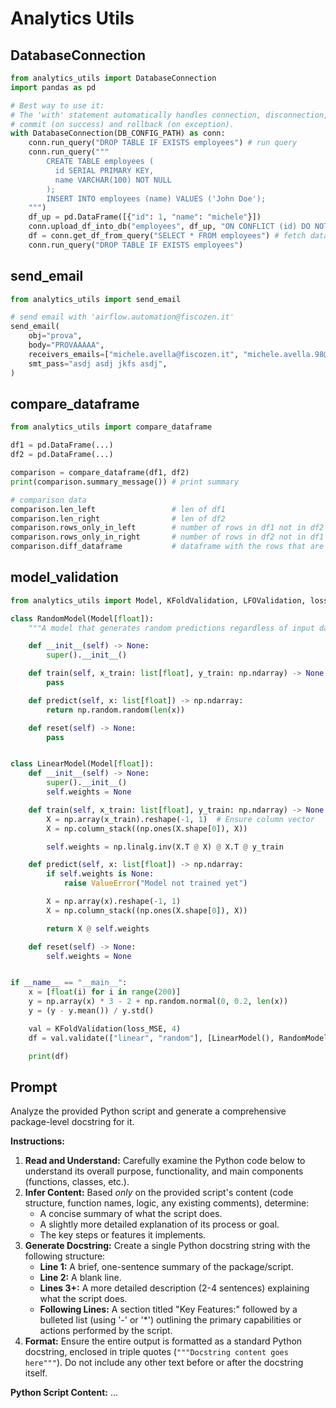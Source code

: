 # Analytics Utils

## DatabaseConnection

```python
from analytics_utils import DatabaseConnection
import pandas as pd

# Best way to use it:
# The 'with' statement automatically handles connection, disconnection,
# commit (on success) and rollback (on exception).
with DatabaseConnection(DB_CONFIG_PATH) as conn:
    conn.run_query("DROP TABLE IF EXISTS employees") # run query
    conn.run_query("""
        CREATE TABLE employees (
          id SERIAL PRIMARY KEY,
          name VARCHAR(100) NOT NULL
        );
        INSERT INTO employees (name) VALUES ('John Doe');
    """)
    df_up = pd.DataFrame([{"id": 1, "name": "michele"}])
    conn.upload_df_into_db("employees", df_up, "ON CONFLICT (id) DO NOTHING") # upload to database, third arg is optional
    df = conn.get_df_from_query("SELECT * FROM employees") # fetch dataframe from db
    conn.run_query("DROP TABLE IF EXISTS employees")
```

## send_email 

```python
from analytics_utils import send_email

# send email with 'airflow.automation@fiscozen.it'
send_email(
    obj="prova",
    body="PROVAAAAA",
    receivers_emails=["michele.avella@fiscozen.it", "michele.avella.98@gmail.com"],
    smt_pass="asdj asdj jkfs asdj",
)
```

## compare_dataframe

```python
from analytics_utils import compare_dataframe

df1 = pd.DataFrame(...)
df2 = pd.DataFrame(...)

comparison = compare_dataframe(df1, df2)
print(comparison.summary_message()) # print summary 

# comparison data
comparison.len_left                 # len of df1
comparison.len_right                # len of df2 
comparison.rows_only_in_left        # number of rows in df1 not in df2
comparison.rows_only_in_right       # number of rows in df2 not in df1 
comparison.diff_dataframe           # dataframe with the rows that are different 
```

## model_validation

```python
from analytics_utils import Model, KFoldValidation, LFOValidation, loss_MSE

class RandomModel(Model[float]):
    """A model that generates random predictions regardless of input data."""

    def __init__(self) -> None:
        super().__init__()

    def train(self, x_train: list[float], y_train: np.ndarray) -> None:
        pass

    def predict(self, x: list[float]) -> np.ndarray:
        return np.random.random(len(x))

    def reset(self) -> None:
        pass


class LinearModel(Model[float]):
    def __init__(self) -> None:
        super().__init__()
        self.weights = None

    def train(self, x_train: list[float], y_train: np.ndarray) -> None:
        X = np.array(x_train).reshape(-1, 1)  # Ensure column vector
        X = np.column_stack((np.ones(X.shape[0]), X))

        self.weights = np.linalg.inv(X.T @ X) @ X.T @ y_train

    def predict(self, x: list[float]) -> np.ndarray:
        if self.weights is None:
            raise ValueError("Model not trained yet")

        X = np.array(x).reshape(-1, 1)
        X = np.column_stack((np.ones(X.shape[0]), X))

        return X @ self.weights

    def reset(self) -> None:
        self.weights = None


if __name__ == "__main__":
    x = [float(i) for i in range(200)]
    y = np.array(x) * 3 - 2 + np.random.normal(0, 0.2, len(x))
    y = (y - y.mean()) / y.std()

    val = KFoldValidation(loss_MSE, 4)
    df = val.validate(["linear", "random"], [LinearModel(), RandomModel()], x, y)

    print(df)
```

## Prompt

Analyze the provided Python script and generate a comprehensive package-level docstring for it.

**Instructions:**

1.  **Read and Understand:** Carefully examine the Python code below to understand its overall purpose, functionality, and main components (functions, classes, etc.).
2.  **Infer Content:** Based *only* on the provided script's content (code structure, function names, logic, any existing comments), determine:
    * A concise summary of what the script does.
    * A slightly more detailed explanation of its process or goal.
    * The key steps or features it implements.
3.  **Generate Docstring:** Create a single Python docstring string with the following structure:
    * **Line 1:** A brief, one-sentence summary of the package/script.
    * **Line 2:** A blank line.
    * **Lines 3+:** A more detailed description (2-4 sentences) explaining what the script does.
    * **Following Lines:** A section titled "Key Features:" followed by a bulleted list (using '-' or '*') outlining the primary capabilities or actions performed by the script.
4.  **Format:** Ensure the entire output is formatted as a standard Python docstring, enclosed in triple quotes (`"""Docstring content goes here"""`). Do not include any other text before or after the docstring itself.

**Python Script Content:** ...

